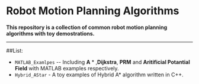# Robot Motion Planning Algorithms
**This repository is a collection of common robot motion planning algorithms with toy demostrations.**
***
##List:
* `MATLAB_Examlpes` -- Including **A** * ,**Dijkstra**, **PRM** and **Aritificial Potantial Field** with MATLAB examples respectively.
* `Hybrid_AStar` - A toy examples of Hybrid A* algorithm written in C++.
 